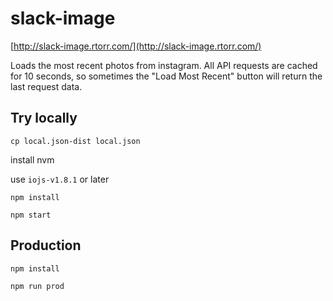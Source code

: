 # slack-image

[http://slack-image.rtorr.com/](http://slack-image.rtorr.com/)

Loads the most recent photos from instagram. All API requests are cached for 10 seconds, so sometimes the
"Load Most Recent" button will return the last request data.

## Try locally

`cp local.json-dist local.json`

install nvm

use `iojs-v1.8.1` or later

`npm install`

`npm start`

## Production

`npm install`

`npm run prod`